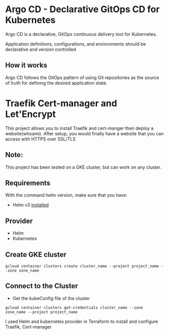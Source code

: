 # Argo CD - Declarative GitOps CD for Kubernetes
Argo CD is a declarative, GitOps continuous delivery tool for Kubernetes.

Application definitions, configurations, and environments should be declarative and version controlled

## How it works
Argo CD follows the GitOps pattern of using Git repositories as the source of truth for defining the desired application state.

# Traefik Cert-manager and Let'Encrypt

This project allows you to install Traefik and cert-manger then deploy a website(whoami). After setup, you would finally have a website that you can access with HTTPS over SSL/TLS

## Note:
This project has been tested on a GKE cluster, but can work on any cluster.

## Requirements
With the command helm version, make sure that you have:
* Helm v3 [installed](https://helm.sh/docs/intro/)
## Provider
* Helm
* Kubernetes

## Create GKE cluster
```
gcloud container clusters create cluster_name --project project_name --zone zone_name
```

## Connect to the Cluster
* Get the kubeConfig file of the cluster

```
gcloud container clusters get-credentials cluster_name --zone zone_name --project project_name
```

I used Helm and kubernetes provider in Terraform to install and configure Traefik, Cert-manager
